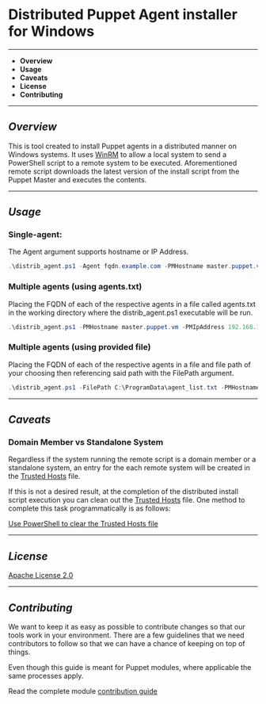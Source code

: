 # Distributed Puppet Agent installer for Windows

---

* **Overview**
* **Usage**
* **Caveats**
* **License**
* **Contributing**

---

## _Overview_


This is tool created to install Puppet agents in a distributed manner on Windows systems.  It uses [WinRM](https://msdn.microsoft.com/en-us/library/aa384426.aspx) to allow a local system to send a PowerShell script to a remote system to be executed.  Aforementioned remote script downloads the latest version of the install script from the Puppet Master and executes the contents.

---

## _Usage_

### Single-agent:
The Agent argument supports hostname or IP Address.

```PowerShell
.\distrib_agent.ps1 -Agent fqdn.example.com -PMHostname master.puppet.vm -PMIpAddress 192.168.1.66
```

### Multiple agents (using agents.txt)
Placing the FQDN of each of the respective agents in a file called agents.txt in the working directory where the distrib_agent.ps1 executable will be run.

```PowerShell
.\distrib_agent.ps1 -PMHostname master.puppet.vm -PMIpAddress 192.168.1.66
```
### Multiple agents (using provided file)
Placing the FQDN of each of the respective agents in a file and file path of your choosing then referencing said path with the FilePath argument.

```PowerShell
.\distrib_agent.ps1 -FilePath C:\ProgramData\agent_list.txt -PMHostname master.puppet.vm -PMIpAddress 192.168.1.66
```

---

## _Caveats_

### Domain Member vs Standalone System
Regardless if the system running the remote script is a domain member or a standalone system, an entry for the each remote system will be created in the [Trusted Hosts](https://msdn.microsoft.com/en-us/library/aa384372.aspx) file.

If this is not a desired result, at the completion of the distributed install script execution you can clean out the [Trusted Hosts](https://msdn.microsoft.com/en-us/library/aa384372.aspx) file.  One method to complete this task programmatically is as follows:

[Use PowerShell to clear the Trusted Hosts file](https://blogs.technet.microsoft.com/heyscriptingguy/2013/11/29/powertip-use-powershell-to-clear-the-trusted-hosts-file/)

---

## _License_

[Apache License 2.0](http://www.apache.org/licenses/LICENSE-2.0.txt)

---

## _Contributing_

We want to keep it as easy as possible to contribute changes so that our tools work in your environment. There are a few guidelines that we need contributors to follow so that we can have a chance of keeping on top of things.

Even though this guide is meant for Puppet modules, where applicable the same processes apply.

Read the complete module [contribution guide](https://docs.puppetlabs.com/forge/contributing.html)
